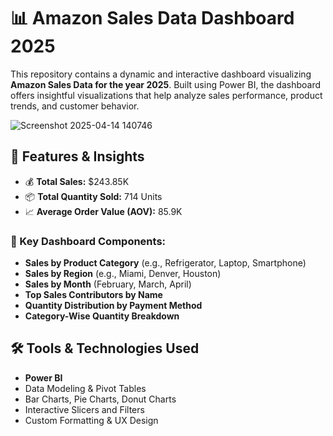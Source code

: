# 📊 Amazon Sales Data Dashboard 2025

This repository contains a dynamic and interactive dashboard visualizing **Amazon Sales Data for the year 2025**. Built using Power BI, the dashboard offers insightful visualizations that help analyze sales performance, product trends, and customer behavior.

![Screenshot 2025-04-14 140746](https://github.com/user-attachments/assets/55c48faa-2257-4358-aa2c-b39dcd1b2d1e)

## 📌 Features & Insights

- 💰 **Total Sales:** $243.85K  
- 📦 **Total Quantity Sold:** 714 Units  
- 📈 **Average Order Value (AOV):** 85.9K

### 🎯 Key Dashboard Components:

- **Sales by Product Category** (e.g., Refrigerator, Laptop, Smartphone)
- **Sales by Region** (e.g., Miami, Denver, Houston)
- **Sales by Month** (February, March, April)
- **Top Sales Contributors by Name**
- **Quantity Distribution by Payment Method**
- **Category-Wise Quantity Breakdown**

## 🛠️ Tools & Technologies Used

- **Power BI**  
- Data Modeling & Pivot Tables  
- Bar Charts, Pie Charts, Donut Charts  
- Interactive Slicers and Filters  
- Custom Formatting & UX Design
